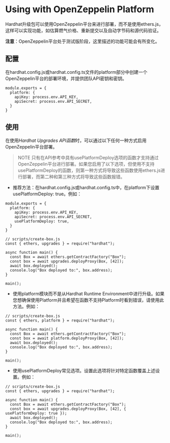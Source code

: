 # Using with OpenZeppelin Platform

Hardhat升级包可以使用OpenZeppelin平台来进行部署，而不是使用ethers.js，这样可以实现功能，如估算燃气价格、重新提交以及自动字节码和源代码验证。

**注意**：OpenZeppelin平台处于测试版阶段，这里描述的功能可能会有所变化。

## 配置
在hardhat.config.js或hardhat.config.ts文件的platform部分中创建一个OpenZeppelin平台的部署环境，并提供团队API密钥和密钥。
```
module.exports = {
  platform: {
    apiKey: process.env.API_KEY,
    apiSecret: process.env.API_SECRET,
  }
}
```

## 使用
在使用*Hardhat Upgrades API函数*时，可以通过以下任何一种方式启用OpenZeppelin平台部署。

> NOTE
只有在API参考中具有usePlatformDeploy选项的函数才支持通过OpenZeppelin平台进行部署。如果您启用了以下选项，但使用不支持usePlatformDeploy的函数，则第一种方式将导致这些函数使用ethers.js进行部署，而第二种和第三种方式将导致这些函数报错。

* 推荐方法：在hardhat.config.js或hardhat.config.ts中，在platform下设置usePlatformDeploy: true。例如：
```
module.exports = {
  platform: {
    apiKey: process.env.API_KEY,
    apiSecret: process.env.API_SECRET,
    usePlatformDeploy: true,
  }
}
```

```
// scripts/create-box.js
const { ethers, upgrades } = require("hardhat");

async function main() {
  const Box = await ethers.getContractFactory("Box");
  const box = await upgrades.deployProxy(Box, [42]);
  await box.deployed();
  console.log("Box deployed to:", box.address);
}

main();
```
* 使用platform模块而不是从Hardhat Runtime Environment中进行升级。如果您想确保使用Platform并且希望在函数不支持Platform时看到错误，请使用此方法。例如：

```
// scripts/create-box.js
const { ethers, platform } = require("hardhat");

async function main() {
  const Box = await ethers.getContractFactory("Box");
  const box = await platform.deployProxy(Box, [42]);
  await box.deployed();
  console.log("Box deployed to:", box.address);
}

main();
```

* 使用usePlatformDeploy常见选项。设置此选项将针对特定函数覆盖上述设置。例如：

```
// scripts/create-box.js
const { ethers, upgrades } = require("hardhat");

async function main() {
  const Box = await ethers.getContractFactory("Box");
  const box = await upgrades.deployProxy(Box, [42], { usePlatformDeploy: true });
  await box.deployed();
  console.log("Box deployed to:", box.address);
}

main();
```